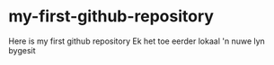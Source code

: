 # my-first-github-repository
Here is my first github repository
Ek het toe eerder lokaal 'n nuwe lyn bygesit